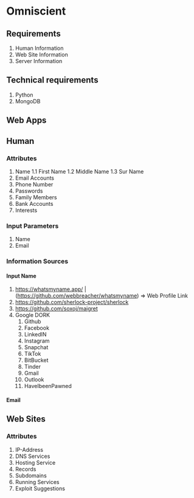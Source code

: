 # Omniscient

## Requirements

1. Human Information
2. Web Site Information
3. Server Information

## Technical requirements

1. Python
2. MongoDB

## Web Apps

## Human
### Attributes

1. Name
    1.1 First Name
    1.2 Middle Name
    1.3 Sur Name
2. Email Accounts
3. Phone Number
4. Passwords
5. Family Members
6. Bank Accounts
7. Interests

### Input Parameters

1. Name
2. Email

### Information Sources

#### Input Name
1. https://whatsmyname.app/     | (https://github.com/webbreacher/whatsmyname)     => Web Profile Link
2. https://github.com/sherlock-project/sherlock
3. https://github.com/soxoj/maigret
4. Google DORK
    1.  Github
    2.  Facebook
    3.  LinkedIN
    4.  Instagram
    5.  Snapchat
    6.  TikTok
    7.  BitBucket
    8.  Tinder
    9.  Gmail
    10. Outlook
    11. HaveIbeenPawned

#### Email

## Web Sites
### Attributes

1. IP-Address
2. DNS Services
3. Hosting Service
4. Records
5. Subdomains
6. Running Services
7. Exploit Suggestions

